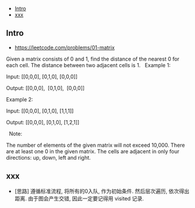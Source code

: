 - [Intro](#intro)
- [xxx](#xxx)

## Intro

- https://leetcode.com/problems/01-matrix

Given a matrix consists of 0 and 1, find the distance of the nearest 0 for each cell.
The distance between two adjacent cells is 1.
 
Example 1: 

Input:
[[0,0,0],
 [0,1,0],
 [0,0,0]]

Output:
[[0,0,0],
 [0,1,0],
 [0,0,0]]

Example 2: 

Input:
[[0,0,0],
 [0,1,0],
 [1,1,1]]

Output:
[[0,0,0],
 [0,1,0],
 [1,2,1]]

 
Note:

The number of elements of the given matrix will not exceed 10,000.
There are at least one 0 in the given matrix.
The cells are adjacent in only four directions: up, down, left and right.

## xxx

- [思路] 遵循标准流程, 将所有的0入队, 作为初始条件. 然后层次遍历, 依次得出距离. 由于图会产生交错, 因此一定要记得用 visited 记录.


